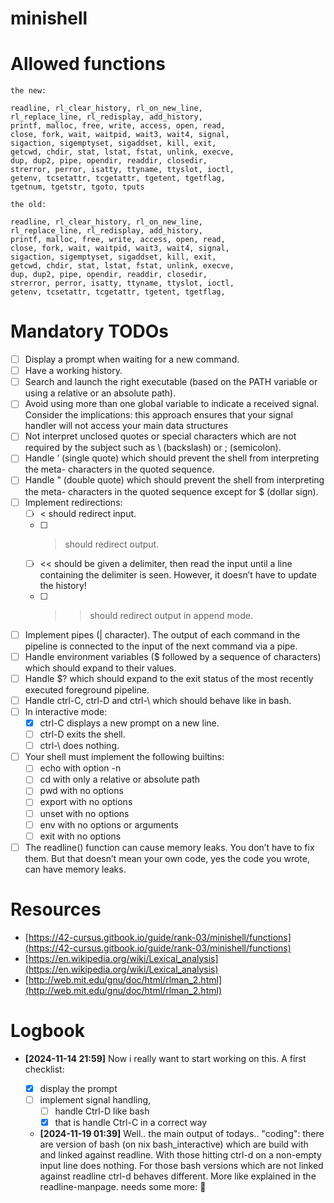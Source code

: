 # minishell

# Allowed functions

    the new:

    readline, rl_clear_history, rl_on_new_line,
    rl_replace_line, rl_redisplay, add_history,
    printf, malloc, free, write, access, open, read,
    close, fork, wait, waitpid, wait3, wait4, signal,
    sigaction, sigemptyset, sigaddset, kill, exit,
    getcwd, chdir, stat, lstat, fstat, unlink, execve,
    dup, dup2, pipe, opendir, readdir, closedir,
    strerror, perror, isatty, ttyname, ttyslot, ioctl,
    getenv, tcsetattr, tcgetattr, tgetent, tgetflag,
    tgetnum, tgetstr, tgoto, tputs

    the old:

    readline, rl_clear_history, rl_on_new_line,
    rl_replace_line, rl_redisplay, add_history,
    printf, malloc, free, write, access, open, read,
    close, fork, wait, waitpid, wait3, wait4, signal,
    sigaction, sigemptyset, sigaddset, kill, exit,
    getcwd, chdir, stat, lstat, fstat, unlink, execve,
    dup, dup2, pipe, opendir, readdir, closedir,
    strerror, perror, isatty, ttyname, ttyslot, ioctl,
    getenv, tcsetattr, tcgetattr, tgetent, tgetflag,

# Mandatory TODOs

- [ ] Display a prompt when waiting for a new command.
- [ ] Have a working history.
- [ ] Search and launch the right executable (based on the PATH variable or
  using a relative or an absolute path).
- [ ] Avoid using more than one global variable to indicate a received signal.
  Consider the implications: this approach ensures that your signal handler will
  not access your main data structures
- [ ] Not interpret unclosed quotes or special characters which are not required
  by the subject such as \ (backslash) or ; (semicolon).
- [ ] Handle ’ (single quote) which should prevent the shell from interpreting
  the meta- characters in the quoted sequence.
- [ ] Handle " (double quote) which should prevent the shell from interpreting
  the meta- characters in the quoted sequence except for $ (dollar sign).
- [ ] Implement redirections:
  - [ ] < should redirect input.
  - [ ] > should redirect output.
  - [ ] << should be given a delimiter, then read the input until a line
    containing the delimiter is seen. However, it doesn’t have to update the
    history!
  - [ ] >> should redirect output in append mode.
- [ ] Implement pipes (| character). The output of each command in the pipeline
  is connected to the input of the next command via a pipe.
- [ ] Handle environment variables ($ followed by a sequence of characters)
  which should expand to their values.
- [ ] Handle $? which should expand to the exit status of the most recently
  executed foreground pipeline.
- [ ] Handle ctrl-C, ctrl-D and ctrl-\ which should behave like in bash.
- [ ] In interactive mode:
  - [x] ctrl-C displays a new prompt on a new line.
  - [ ] ctrl-D exits the shell.
  - [ ] ctrl-\ does nothing.
- [ ] Your shell must implement the following builtins:
  - [ ] echo with option -n
  - [ ] cd with only a relative or absolute path
  - [ ] pwd with no options
  - [ ] export with no options
  - [ ] unset with no options
  - [ ] env with no options or arguments
  - [ ] exit with no options
- [ ] The readline() function can cause memory leaks. You don’t have to fix
  them. But that doesn’t mean your own code, yes the code you wrote, can have
  memory leaks.

# Resources

- [https://42-cursus.gitbook.io/guide/rank-03/minishell/functions](https://42-cursus.gitbook.io/guide/rank-03/minishell/functions)
- [https://en.wikipedia.org/wiki/Lexical_analysis](https://en.wikipedia.org/wiki/Lexical_analysis)
- [http://web.mit.edu/gnu/doc/html/rlman_2.html](http://web.mit.edu/gnu/doc/html/rlman_2.html)

# Logbook

- **[2024-11-14 21:59]** Now i really want to start working on this. A first
  checklist:

  - [x] display the prompt
  - [ ] implement signal handling, 
    - [ ] handle Ctrl-D like bash
    - [x] that is handle Ctrl-C in a correct way

  - **[2024-11-19 01:39]** Well.. the main output of todays.. "coding": there
    are version of bash (on nix bash_interactive) which are build with and
    linked against readline. With those hitting ctrl-d on a non-empty input line
    does nothing. For those bash versions which are not linked against readline
    ctrl-d behaves different. More like explained in the readline-manpage. needs
    some more: 🤔

